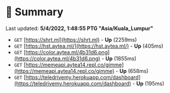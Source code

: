 # 📖 Summary
Last updated: **5/4/2022, 1:48:55 PTG "Asia/Kuala_Lumpur"**

- `GET` [https://shrt.ml](https://shrt.ml) - **Up** (2259ms)
- `GET` [https://hst.aytea.ml/](https://hst.aytea.ml/) - **Up** (405ms)
- `GET` [https://color.aytea.ml/4b31d6.png](https://color.aytea.ml/4b31d6.png) - **Up** (1855ms)
- `GET` [https://memeapi.aytea14.repl.co/gimme](https://memeapi.aytea14.repl.co/gimme) - **Up** (658ms)
- `GET` [https://teledrivemy.herokuapp.com/dashboard](https://teledrivemy.herokuapp.com/dashboard) - **Up** (195ms)
